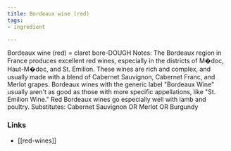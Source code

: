 ```yaml
---
title: Bordeaux wine (red)
tags:
- ingredient

---
```

Bordeaux wine (red) = claret bore-DOUGH Notes: The Bordeaux region in France produces excellent red wines, especially in the districts of M�doc, Haut-M�doc, and St. Emilion. These wines are rich and complex, and usually made with a blend of Cabernet Sauvignon, Cabernet Franc, and Merlot grapes. Bordeaux wines with the generic label "Bordeaux Wine" usually aren't as good as those with more specific appellations, like "St. Emilion Wine." Red Bordeaux wines go especially well with lamb and poultry. Substitutes: Cabernet Sauvignon OR Merlot OR Burgundy

### Links

* [[red-wines]]
